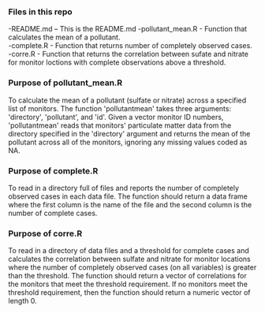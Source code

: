 ### Files in this repo 

-README.md – This is the README.md
-pollutant_mean.R - Function that calculates the mean of a pollutant.    
-complete.R -  Function that returns number of completely observed cases.   
-corre.R - Function that returns the correlation between sufate and nitrate for monitor loctions with complete observations above a threshold.  


 
### Purpose of pollutant_mean.R

To calculate the mean of a pollutant (sulfate or nitrate) across a specified list of monitors. The function 'pollutantmean' takes three arguments: 'directory', 'pollutant', and 'id'. Given a vector monitor ID numbers, 'pollutantmean' reads that monitors' particulate matter data from the directory specified in the 'directory' argument and returns the mean of the pollutant across all of the monitors, ignoring any missing values coded as NA. 


### Purpose of complete.R

To read in a directory full of files and reports the number of completely observed cases in each data file. The function should return a data frame where the first column is the name of the file and the second column is the number of complete cases. 


### Purpose of corre.R  

To read in a directory of data files and a threshold for complete cases and calculates the correlation between sulfate and nitrate for monitor locations where the number of completely observed cases (on all variables) is greater than the threshold. The function should return a vector of correlations for the monitors that meet the threshold requirement. If no monitors meet the threshold requirement, then the function should return a numeric vector of length 0. 
